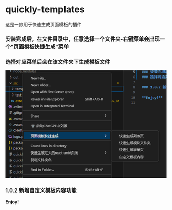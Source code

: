 # quickly-templates

这是一款用于快速生成页面模板的插件

### 安装完成后，在文件目录中，任意选择一个文件夹-右键菜单会出现一个"页面模板快捷生成"菜单
### 选择对应菜单后会在该文件夹下生成模板文件

![alt text](image.png)

### 1.0.2 新增自定义模板内容功能

**Enjoy!**
